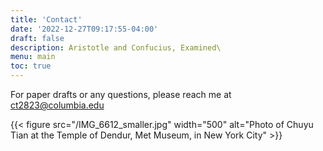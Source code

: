 ```yaml
---
title: 'Contact'
date: '2022-12-27T09:17:55-04:00'
draft: false
description: Aristotle and Confucius, Examined\
menu: main
toc: true
---
```


For paper drafts or any questions, please reach me at ct2823@columbia.edu

{{< figure src="/IMG_6612_smaller.jpg" width="500" alt="Photo of Chuyu Tian at the Temple of Dendur, Met Museum, in New York City" >}}

